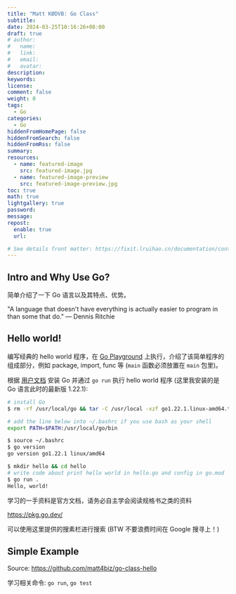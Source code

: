 ```yaml
---
title: "Matt KØDVB: Go Class"
subtitle:
date: 2024-03-25T10:16:26+08:00
draft: true
# author:
#   name:
#   link:
#   email:
#   avatar:
description:
keywords:
license:
comment: false
weight: 0
tags:
  - Go
categories:
  - Go
hiddenFromHomePage: false
hiddenFromSearch: false
hiddenFromRss: false
summary:
resources:
  - name: featured-image
    src: featured-image.jpg
  - name: featured-image-preview
    src: featured-image-preview.jpg
toc: true
math: true
lightgallery: true
password:
message:
repost:
  enable: true
  url:

# See details front matter: https://fixit.lruihao.cn/documentation/content-management/introduction/#front-matter
---
```


<!--more-->

## Intro and Why Use Go?

简单介绍了一下 Go 语言以及其特点、优势。

\"A language that doesn\'t have everything is actually easier to program
in than some that do.\" — Dennis Ritchie

## Hello world!

编写经典的 hello world 程序，在 [Go Playground](https://go.dev/play/) 上执行，介绍了该简单程序的组成部分，例如 package, import, func 等 (`main` 函数必须放置在 `main` 包里)。

根据 [用户文档](https://go.dev/doc/install) 安装 Go 并通过 `go run` 执行 hello world 程序 (这里我安装的是 Go 语言此时的最新版 1.22.1):

```bash
# install Go
$ rm -rf /usr/local/go && tar -C /usr/local -xzf go1.22.1.linux-amd64.tar.gz

# add the line below into ~/.bashrc if you use bash as your shell
export PATH=$PATH:/usr/local/go/bin

$ source ~/.bashrc
$ go version
go version go1.22.1 linux/amd64

$ mkdir hello && cd hello
# write code about print hello world in hello.go and config in go.mod
$ go run .
Hello, world!
```

学习的一手资料是官方文档，请务必自主学会阅读规格书之类的资料

https://pkg.go.dev/

可以使用这里提供的搜素栏进行搜索 (BTW 不要浪费时间在 Google 搜寻上！)

## Simple Example

Source: https://github.com/matt4biz/go-class-hello

学习相关命令: `go run`, `go test`
